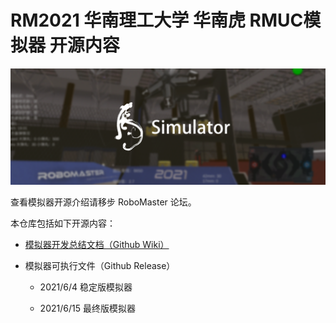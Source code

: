 # RM2021 华南理工大学 华南虎 RMUC模拟器 开源内容

![](images/Simulator.png)

查看模拟器开源介绍请移步 RoboMaster 论坛。

本仓库包括如下开源内容：

+ [模拟器开发总结文档（Github Wiki）](https://github.com/scutrobotlab/RM2021_simulation/wiki)

+ 模拟器可执行文件（Github Release）

  + 2021/6/4 稳定版模拟器

  + 2021/6/15 最终版模拟器
